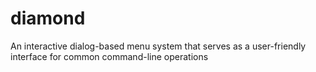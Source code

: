 # diamond
An interactive dialog-based menu system that serves as a user-friendly interface for common command-line operations
